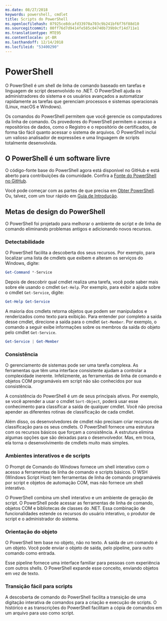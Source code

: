 ```yaml
---
ms.date: 08/27/2018
keywords: powershell, cmdlet
title: Scripts do PowerShell
ms.openlocfilehash: 07925ce8dcafd33970a703c9b241bf6f76f88d10
ms.sourcegitcommit: 00ff76d7d9414fe585c04740b739b9cf14d711e1
ms.translationtype: MTE95
ms.contentlocale: pt-BR
ms.lasthandoff: 12/14/2018
ms.locfileid: "53400290"
---
```

# <a name="powershell"></a>PowerShell

O PowerShell é um shell de linha de comando baseado em tarefas e linguagem de script desenvolvido no .NET.
O PowerShell ajuda os administradores do sistema e os usuários avançados a automatizar rapidamente as tarefas que gerenciam processos e sistemas operacionais (Linux, macOS e Windows).

Os comandos do PowerShell permitem que você gerencie os computadores da linha de comando. Os provedores do PowerShell permitem o acesso a repositórios de dados, como o Registro e o repositório de certificados, de forma tão fácil quanto acessar o sistema de arquivos. O PowerShell inclui um valioso analisador de expressões e uma linguagem de scripts totalmente desenvolvida.

## <a name="powershell-is-open-source"></a>O PowerShell é um software livre

O código-fonte base do PowerShell agora está disponível no GitHub e está aberto para contribuições da comunidade.
Confira a [Fonte do PowerShell no GitHub](https://github.com/powershell/powershell).

Você pode começar com as partes de que precisa em [Obter PowerShell](https://github.com/PowerShell/PowerShell#get-powershell).
Ou, talvez, com um tour rápido em [Guia de Introdução](https://github.com/PowerShell/PowerShell/blob/master/docs/learning-powershell).

## <a name="powershell-design-goals"></a>Metas de design do PowerShell

O PowerShell foi projetado para melhorar o ambiente de script e de linha de comando eliminando problemas antigos e adicionando novos recursos.

### <a name="discoverability"></a>Detectabilidade

O PowerShell facilita a descoberta dos seus recursos. Por exemplo, para localizar uma lista de cmdlets que exibem e alteram os serviços do Windows, digite:

```powershell
Get-Command *-Service
```

Depois de descobrir qual cmdlet realiza uma tarefa, você pode saber mais sobre ele usando o cmdlet `Get-Help`. Por exemplo, para exibir a ajuda sobre o cmdlet `Get-Service`, digite:

```powershell
Get-Help Get-Service
```

A maioria dos cmdlets retorna objetos que podem ser manipulados e renderizados como texto para exibição. Para entender por completo a saída desse cmdlet, direcione a saída para o cmdlet `Get-Member`. Por exemplo, o comando a seguir exibe informações sobre os membros da saída do objeto pelo cmdlet `Get-Service`.

```powershell
Get-Service | Get-Member
```

### <a name="consistency"></a>Consistência

O gerenciamento de sistemas pode ser uma tarefa complexa. As ferramentas que têm uma interface consistente ajudam a controlar a complexidade inerente. Infelizmente, as ferramentas de linha de comando e objetos COM programáveis em script não são conhecidos por sua consistência.

A consistência do PowerShell é um de seus principais ativos. Por exemplo, se você aprender a usar o cmdlet `Sort-Object`, poderá usar esse conhecimento para classificar a saída de qualquer cmdlet. Você não precisa apender as diferentes rotinas de classificação de cada cmdlet.

Além disso, os desenvolvedores de cmdlet não precisam criar recursos de classificação para os seus cmdlets. O PowerShell fornece uma estrutura com os recursos básicos que forçam a consistência. A estrutura elimina algumas opções que são deixadas para o desenvolvedor. Mas, em troca, ela torna o desenvolvimento de cmdlets muito mais simples.

### <a name="interactive-and-scripting-environments"></a>Ambientes interativos e de scripts

O Prompt de Comando do Windows fornece um shell interativo com o acesso a ferramentas de linha de comando e scripts básicos. O WSH (Windows Script Host) tem ferramentas de linha de comando programáveis por script e objetos de automação COM, mas não fornece um shell interativo.

O PowerShell combina um shell interativo e um ambiente de geração de script. O PowerShell pode acessar as ferramentas de linha de comando, objetos COM e bibliotecas de classes do .NET. Essa combinação de funcionalidades estende os recursos do usuário interativo, o produtor de script e o administrador do sistema.

### <a name="object-orientation"></a>Orientação do objeto

O PowerShell tem base no objeto, não no texto. A saída de um comando é um objeto. Você pode enviar o objeto de saída, pelo pipeline, para outro comando como entrada.

Esse pipeline fornece uma interface familiar para pessoas com experiência com outros shells. O PowerShell expande esse conceito, enviando objetos em vez de texto.

### <a name="easy-transition-to-scripting"></a>Transição fácil para scripts

A descoberta de comando do PowerShell facilita a transição de uma digitação interativa de comandos para a criação e execução de scripts. O histórico e as transcrições do PowerShell facilitam a cópia de comandos em um arquivo para uso como script.
